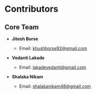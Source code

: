 # Contributors

## Core Team

- **Jitesh Borse**

  - Email: khushborse92@gmail.com

- **Vedanti Lakade**

  - Email: lakadevedanti@gmail.com

- **Shalaka Nikam**
  - Email: shalakanikam48@gmail.com
